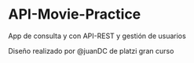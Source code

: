 # API-Movie-Practice
App de consulta y con API-REST y gestión de usuarios

Diseño realizado por @juanDC de platzi gran curso

